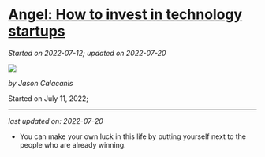 # [Angel: How to invest in technology startups](https://github.com/askming/Personal-reading/issues/17)

_Started on 2022-07-12; updated on 2022-07-20_

<img src="https://cdn.jsdelivr.net/gh/askming/upic@master/uPic/0lGxev_2022_07_11.jpg">

_by Jason Calacanis_

Started on July 11, 2022; 

---

_last updated on: 2022-07-20_

- You can make your own luck in this life by putting yourself next to the people who are already winning.